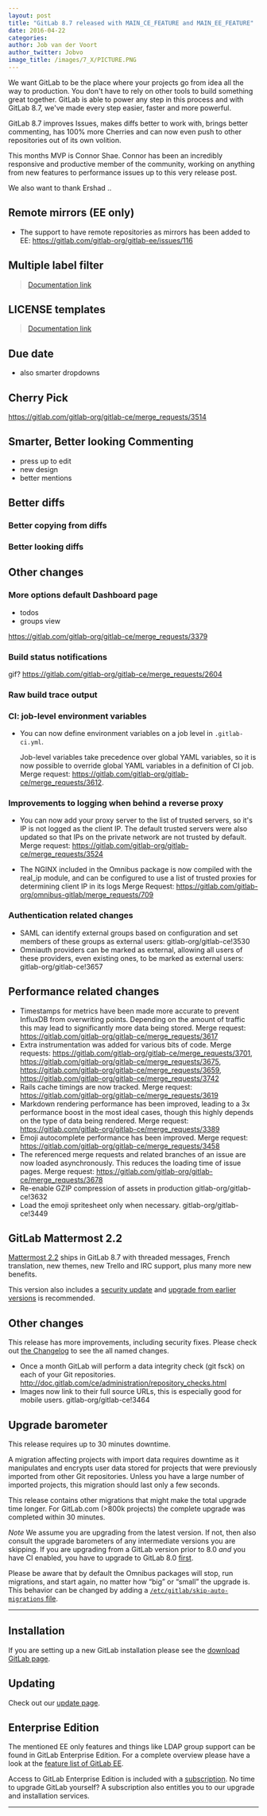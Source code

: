 ```yaml
---
layout: post
title: "GitLab 8.7 released with MAIN_CE_FEATURE and MAIN_EE_FEATURE"
date: 2016-04-22
categories:
author: Job van der Voort
author_twitter: Jobvo
image_title: /images/7_X/PICTURE.PNG
---
```


We want GitLab to be the place where your projects go from idea all the way to
production. You don't have to rely on other tools to build something
great together. GitLab is able to power any step in this process and with
GitLab 8.7, we've made every step easier, faster and more powerful.

GitLab 8.7 improves Issues, makes diffs better to work with, brings better
commenting, has 100% more Cherries and can now even push to other repositories
out of its own volition.

This months MVP is Connor Shae. Connor has been an incredibly responsive and
productive member of the community, working on anything from new features
to performance issues up to this very release post.

We also want to thank Ershad ..

<!--more-->

## Remote mirrors (EE only)

* The support to have remote repositories as mirrors has been added to EE: https://gitlab.com/gitlab-org/gitlab-ee/issues/116

## Multiple label filter

> [Documentation link](link)

## LICENSE templates

> [Documentation link](link)

## Due date

- also smarter dropdowns

## Cherry Pick

https://gitlab.com/gitlab-org/gitlab-ce/merge_requests/3514

## Smarter, Better looking Commenting

- press up to edit
- new design
- better mentions

## Better diffs

### Better copying from diffs

### Better looking diffs


## Other changes

### More options default Dashboard page

- todos
- groups view

https://gitlab.com/gitlab-org/gitlab-ce/merge_requests/3379

### Build status notifications

gif?
https://gitlab.com/gitlab-org/gitlab-ce/merge_requests/2604

### Raw build trace output

### CI: job-level environment variables

* You can now define environment variables on a job level in `.gitlab-ci.yml`.

    Job-level variables take precedence over global YAML variables, so it is now possible to override global YAML variables in a definition of CI job.  Merge request: https://gitlab.com/gitlab-org/gitlab-ce/merge_requests/3612.

### Improvements to logging when behind a reverse proxy

- You can now add your proxy server to the list of trusted servers, so it's IP is not logged as the client IP. The default trusted servers were also updated so that IPs on the private network are not trusted by default. Merge request: https://gitlab.com/gitlab-org/gitlab-ce/merge_requests/3524

- The NGINX included in the Omnibus package is now compiled with the real_ip module, and can be configured to use a  list of  trusted proxies for determining client IP in its logs Merge Request: https://gitlab.com/gitlab-org/omnibus-gitlab/merge_requests/709

### Authentication related changes

- SAML can identify external groups based on configuration and set members of these groups as external users: gitlab-org/gitlab-ce!3530
- Omniauth providers can be marked as external, allowing all users of these providers, even existing ones, to be marked as external users: gitlab-org/gitlab-ce!3657

## Performance related changes

* Timestamps for metrics have been made more accurate to prevent InfluxDB from overwriting points. Depending on the amount of traffic this may lead to significantly more data being stored. Merge request: https://gitlab.com/gitlab-org/gitlab-ce/merge_requests/3617
* Extra instrumentation was added for various bits of code. Merge requests: https://gitlab.com/gitlab-org/gitlab-ce/merge_requests/3701, https://gitlab.com/gitlab-org/gitlab-ce/merge_requests/3675, https://gitlab.com/gitlab-org/gitlab-ce/merge_requests/3659, https://gitlab.com/gitlab-org/gitlab-ce/merge_requests/3742
* Rails cache timings are now tracked. Merge request: https://gitlab.com/gitlab-org/gitlab-ce/merge_requests/3619
* Markdown rendering performance has been improved, leading to a 3x performance boost in the most ideal cases, though this highly depends on the type of data being rendered. Merge request:  https://gitlab.com/gitlab-org/gitlab-ce/merge_requests/3389
* Emoji autocomplete performance has been improved. Merge request: https://gitlab.com/gitlab-org/gitlab-ce/merge_requests/3458
* The referenced merge requests and related branches of an issue are now loaded asynchronously. This reduces the loading time of issue pages. Merge request: https://gitlab.com/gitlab-org/gitlab-ce/merge_requests/3678
* Re-enable GZIP compression of assets in production gitlab-org/gitlab-ce!3632
* Load the emoji spritesheet only when necessary. gitlab-org/gitlab-ce!3449

## GitLab Mattermost 2.2

[Mattermost 2.2](http://www.mattermost.org/mattermost-2-2-threaded-messages-and-more/) ships in GitLab 8.7 with threaded messages, French translation, new themes, new Trello and IRC support, plus many more new benefits.

This version also includes a [security update](http://docs.mattermost.com/administration/changelog.html#security-update) and [upgrade from earlier versions]((http://doc.gitlab.com/omnibus/gitlab-mattermost/)) is recommended.


## Other changes

This release has more improvements, including security fixes. Please check out [the Changelog](https://gitlab.com/gitlab-org/gitlab-ce/blob/master/CHANGELOG) to see the all named changes.

- Once a month GitLab will perform a data integrity check (git fsck) on each of your Git repositories.
http://doc.gitlab.com/ce/administration/repository_checks.html
- Images now link to their full source URLs, this is especially good for mobile users. gitlab-org/gitlab-ce!3464



## Upgrade barometer

This release requires up to 30 minutes downtime.

A migration affecting projects with import data requires downtime as it
manipulates and encrypts user data stored for projects that were previously
imported from other Git repositories. Unless you have a large number of
imported projects, this migration should last only a few seconds.

This release contains other migrations that might make the total upgrade time
longer. For GitLab.com (>800k projects) the complete upgrade was completed within
30 minutes.

*Note* We assume you are upgrading from the latest version. If not, then also consult the upgrade barometers of any intermediate versions you are skipping.
If you are upgrading from a GitLab version prior to 8.0 *and* you have CI enabled, you have to upgrade to GitLab 8.0 [first](https://about.gitlab.com/2015/09/22/gitlab-8-0-released/).

Please be aware that by default the Omnibus packages will stop, run migrations,
and start again, no matter how “big” or “small” the upgrade is. This behavior
can be changed by adding a [`/etc/gitlab/skip-auto-migrations`
file](http://doc.gitlab.com/omnibus/update/README.html).

- - -

## Installation

If you are setting up a new GitLab installation please see the
[download GitLab page](https://about.gitlab.com/installation/).

## Updating

Check out our [update page](https://about.gitlab.com/update/).

## Enterprise Edition

The mentioned EE only features and things like LDAP group support can be found in GitLab Enterprise Edition.
For a complete overview please have a look at the [feature list of GitLab EE]( https://about.gitlab.com/features/#enterprise).

Access to GitLab Enterprise Edition is included with a
[subscription]( https://about.gitlab.com/pricing/).
No time to upgrade GitLab yourself?
A subscription also entitles you to our upgrade and installation services.

- - -
